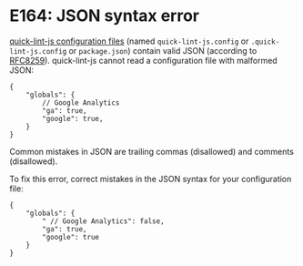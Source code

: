 # E164: JSON syntax error

[quick-lint-js configuration files][] (named `quick-lint-js.config` or
`.quick-lint-js.config` or `package.json`) contain valid JSON (according to
[RFC8259][]). quick-lint-js cannot read a configuration file with malformed
JSON:

```quick-lint-js.config
{
    "globals": {
        // Google Analytics
        "ga": true,
        "google": true,
    }
}
```

Common mistakes in JSON are trailing commas (disallowed) and comments
(disallowed).

To fix this error, correct mistakes in the JSON syntax for your configuration
file:

```quick-lint-js.config
{
    "globals": {
        " // Google Analytics": false,
        "ga": true,
        "google": true
    }
}
```

[RFC8259]: https://datatracker.ietf.org/doc/html/rfc8259
[quick-lint-js configuration files]: https://quick-lint-js.com/config/
